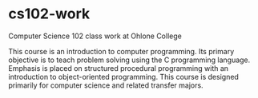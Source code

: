 # cs102-work
Computer Science 102 class work at Ohlone College 

This course is an introduction to computer programming. Its primary objective is to teach problem solving using the C programming language. Emphasis is placed on structured procedural programming with an introduction to object-oriented programming. This course is designed primarily for computer science and related transfer majors.

